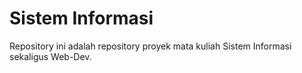 # Sistem Informasi
Repository ini adalah repository proyek mata kuliah Sistem Informasi sekaligus Web-Dev.
